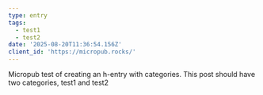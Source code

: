 ```yaml
---
type: entry
tags:
  - test1
  - test2
date: '2025-08-20T11:36:54.156Z'
client_id: 'https://micropub.rocks/'
---
```

Micropub test of creating an h-entry with categories. This post should have two categories, test1 and test2
